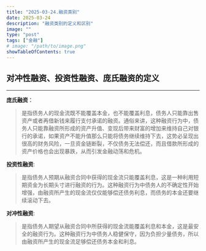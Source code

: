 ```yaml
---
title: "2025-03-24.融资类别"
date: 2025-03-24
description: "融资类别的定义和区别"
image: ""
type: "post"
tags: ["金融"]
# image: "/path/to/image.png"
showTableOfContents: true
---
```



## 对冲性融资、投资性融资、庞氏融资的定义

---

**庞氏融资**：

> 是指债务人的现金流既不能覆盖本金，也不能覆盖利息，债务人只能靠出售资产或者再借新钱来履行支付承诺的融资。通俗来讲，这种融资行为中，债务人只能靠融资所形成的资产升值、变现后带来财富的增加来维持自己对银行的承诺，如果资产不能升值那么只能将债务继续维持下去，这势必呈现出很高的财务风险，一旦资金链断裂，不仅债务无法偿还，而且借款所形成的资产价格也会出现暴跌，从而引发金融动荡和危机。


**投资性融资**:

> 是指债务人预期从融资合同中获得的现金流只能覆盖利息，这是一种利用短期资金为长期头寸进行融资的行为。这种融资行为中债务人的不确定性开始增强，由融资所产生的现金流仅仅能够偿还债务利息，而债务的本金还要继续滚动下去。


**对冲性融资**:

> 是指债务人期望从融资合同中所获得的现金流能覆盖利息和本金，这是最安全的融资行为。这种融资行为中债务人稳健保守，因为负担少量债务，所以由融资所产生的现金流足够偿还债务本金和利息。
